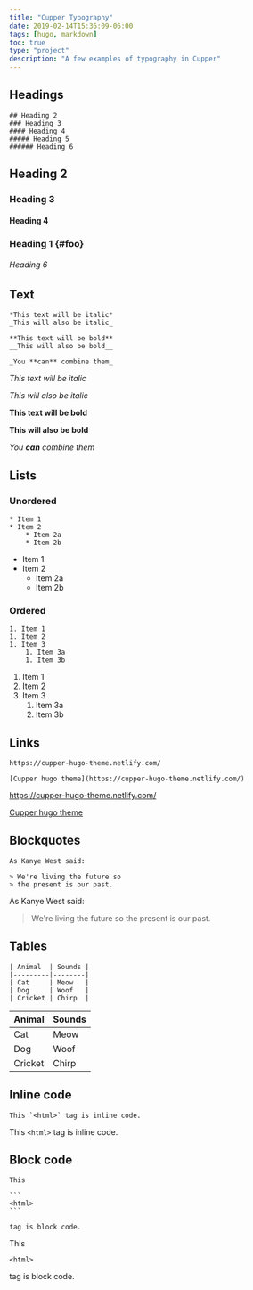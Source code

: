 ```yaml
---
title: "Cupper Typography"
date: 2019-02-14T15:36:09-06:00
tags: [hugo, markdown]
toc: true
type: "project"
description: "A few examples of typography in Cupper"
---
```


## Headings

```
## Heading 2
### Heading 3
#### Heading 4
##### Heading 5
###### Heading 6
```

## Heading 2
### Heading 3
#### Heading 4
### Heading 1 {#foo}
###### Heading 6

## Text

```
*This text will be italic*
_This will also be italic_

**This text will be bold**
__This will also be bold__

_You **can** combine them_
```

*This text will be italic*

_This will also be italic_

**This text will be bold**

__This will also be bold__

_You **can** combine them_

## Lists

### Unordered

```
* Item 1
* Item 2
    * Item 2a
    * Item 2b
```

* Item 1
* Item 2
    * Item 2a
    * Item 2b

### Ordered

```
1. Item 1
1. Item 2
1. Item 3
    1. Item 3a
    1. Item 3b
```

1. Item 1
1. Item 2
1. Item 3
    1. Item 3a
    1. Item 3b

## Links

```
https://cupper-hugo-theme.netlify.com/

[Cupper hugo theme](https://cupper-hugo-theme.netlify.com/)
```

https://cupper-hugo-theme.netlify.com/

[Cupper hugo theme](https://cupper-hugo-theme.netlify.com/)

## Blockquotes

```
As Kanye West said:

> We're living the future so
> the present is our past.
```

As Kanye West said:

> We're living the future so
> the present is our past.

## Tables

```
| Animal  | Sounds |
|---------|--------|
| Cat     | Meow   |
| Dog     | Woof   |
| Cricket | Chirp  |
```

| Animal  | Sounds |
|---------|--------|
| Cat     | Meow   |
| Dog     | Woof   |
| Cricket | Chirp  |

## Inline code

```
This `<html>` tag is inline code.
```

This `<html>` tag is inline code.

## Block code

````
This

```
<html>
```

tag is block code. 
````

This

```
<html>
```

tag is block code. 